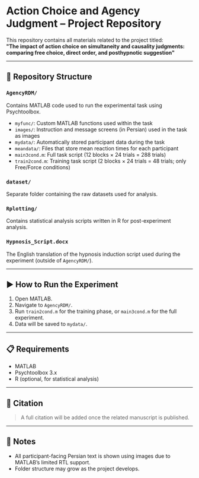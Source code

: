 # Action Choice and Agency Judgment – Project Repository

This repository contains all materials related to the project titled:  
**"The impact of action choice on simultaneity and causality judgments: comparing free choice, direct order, and posthypnotic suggestion"**

---

## 📁 Repository Structure

### `AgencyRDM/`
Contains MATLAB code used to run the experimental task using Psychtoolbox.

- `myfunc/`: Custom MATLAB functions used within the task
- `images/`: Instruction and message screens (in Persian) used in the task as images
- `mydata/`: Automatically stored participant data during the task
- `meandata/`: Files that store mean reaction times for each participant
- `main3cond.m`: Full task script (12 blocks × 24 trials = 288 trials)
- `train2cond.m`: Training task script (2 blocks × 24 trials = 48 trials; only Free/Force conditions)

### `dataset/`
Separate folder containing the raw datasets used for analysis.

### `Rplotting/`
Contains statistical analysis scripts written in R for post-experiment analysis.

### `Hypnosis_Script.docx`
The English translation of the hypnosis induction script used during the experiment (outside of `AgencyRDM/`).

---

## ▶️ How to Run the Experiment

1. Open MATLAB.
2. Navigate to `AgencyRDM/`.
3. Run `train2cond.m` for the training phase, or `main3cond.m` for the full experiment.
4. Data will be saved to `mydata/`.

---

## 📋 Requirements

- MATLAB
- Psychtoolbox 3.x
- R (optional, for statistical analysis)

---

## 🧠 Citation

> A full citation will be added once the related manuscript is published.

---

## 📎 Notes

- All participant-facing Persian text is shown using images due to MATLAB’s limited RTL support.
- Folder structure may grow as the project develops.

